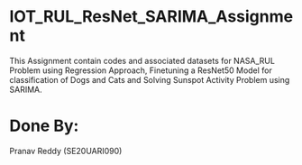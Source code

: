 # IOT_RUL_ResNet_SARIMA_Assignment

This Assignment contain codes and associated datasets for NASA_RUL Problem using Regression Approach, Finetuning a ResNet50 Model for classification of Dogs and Cats and Solving Sunspot Activity Problem using SARIMA.

# Done By:

Pranav Reddy (SE20UARI090)
